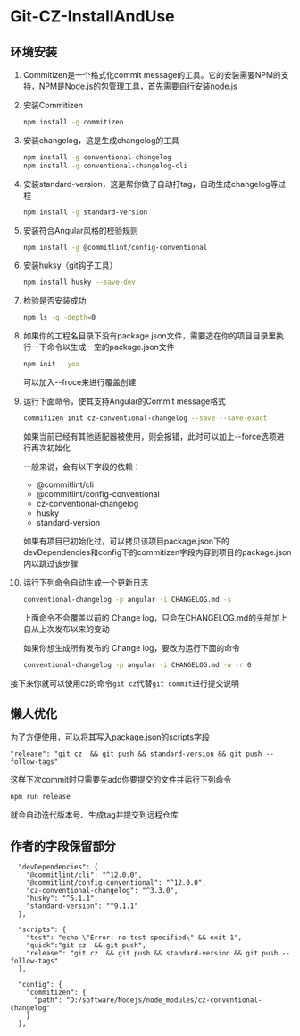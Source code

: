 # Git-CZ-InstallAndUse

## 环境安装

1. Commitizen是一个格式化commit message的工具。它的安装需要NPM的支持，NPM是Node.js的包管理工具，首先需要自行安装node.js

2. 安装Commitizen

   ```bash
   npm install -g commitizen
   ```

3. 安装changelog，这是生成changelog的工具

   ```bash
   npm install -g conventional-changelog
   npm install -g conventional-changelog-cli
   ```

4. 安装standard-version，这是帮你做了自动打tag，自动生成changelog等过程

   ```bash
   npm install -g standard-version
   ```

5. 安装符合Angular风格的校验规则

   ```bash
   npm install -g @commitlint/config-conventional
   ```

6. 安装huksy（git钩子工具）

   ```bash
   npm install husky --save-dev
   ```

7. 检验是否安装成功

   ```bash
   npm ls -g -depth=0
   ```

8. 如果你的工程名目录下没有package.json文件，需要造在你的项目目录里执行一下命令以生成一空的package.json文件

   ```bash
   npm init --yes
   ```

   可以加入--froce来进行覆盖创建

9. 运行下面命令，使其支持Angular的Commit message格式

   ```bash
   commitizen init cz-conventional-changelog --save --save-exact
   ```

   如果当前已经有其他适配器被使用，则会报错，此时可以加上--force选项进行再次初始化

   一般来说，会有以下字段的依赖：

   - @commitlint/cli
   - @commitlint/config-conventional
   - cz-conventional-changelog
   - husky
   - standard-version

   如果有项目已初始化过，可以拷贝该项目package.json下的devDependencies和config下的commitizen字段内容到项目的package.json内以跳过该步骤

10. 运行下列命令自动生成一个更新日志

    ```bash
    conventional-changelog -p angular -i CHANGELOG.md -s
    ```

    上面命令不会覆盖以前的 Change log，只会在CHANGELOG.md的头部加上自从上次发布以来的变动

    如果你想生成所有发布的 Change log，要改为运行下面的命令

    ```bash
    conventional-changelog -p angular -i CHANGELOG.md -w -r 0
    ```

接下来你就可以使用cz的命令`git cz`代替`git commit`进行提交说明



## 懒人优化

为了方便使用，可以将其写入package.json的scripts字段

```
"release": "git cz  && git push && standard-version && git push --follow-tags"
```

这样下次commit时只需要先add你要提交的文件并运行下列命令

```bash
npm run release
```

就会自动迭代版本号、生成tag并提交到远程仓库



## 作者的字段保留部分

```
  "devDependencies": {
    "@commitlint/cli": "^12.0.0",
    "@commitlint/config-conventional": "^12.0.0",
    "cz-conventional-changelog": "^3.3.0",
    "husky": "^5.1.1",
    "standard-version": "^9.1.1"
  },
  
  "scripts": {
    "test": "echo \"Error: no test specified\" && exit 1",
    "quick":"git cz  && git push",
    "release": "git cz  && git push && standard-version && git push --follow-tags"
  },
  
  "config": {
    "commitizen": {
      "path": "D:/software/Nodejs/node_modules/cz-conventional-changelog"
    }
  },
  
```

